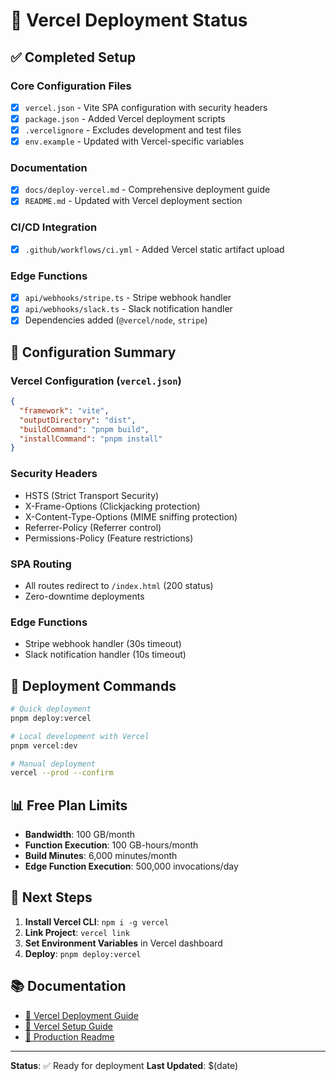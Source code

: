 # 🚀 Vercel Deployment Status

## ✅ Completed Setup

### Core Configuration Files

- [x] `vercel.json` - Vite SPA configuration with security headers
- [x] `package.json` - Added Vercel deployment scripts
- [x] `.vercelignore` - Excludes development and test files
- [x] `env.example` - Updated with Vercel-specific variables

### Documentation

- [x] `docs/deploy-vercel.md` - Comprehensive deployment guide
- [x] `README.md` - Updated with Vercel deployment section

### CI/CD Integration

- [x] `.github/workflows/ci.yml` - Added Vercel static artifact upload

### Edge Functions

- [x] `api/webhooks/stripe.ts` - Stripe webhook handler
- [x] `api/webhooks/slack.ts` - Slack notification handler
- [x] Dependencies added (`@vercel/node`, `stripe`)

## 🔧 Configuration Summary

### Vercel Configuration (`vercel.json`)

```json
{
  "framework": "vite",
  "outputDirectory": "dist",
  "buildCommand": "pnpm build",
  "installCommand": "pnpm install"
}
```

### Security Headers

- HSTS (Strict Transport Security)
- X-Frame-Options (Clickjacking protection)
- X-Content-Type-Options (MIME sniffing protection)
- Referrer-Policy (Referrer control)
- Permissions-Policy (Feature restrictions)

### SPA Routing

- All routes redirect to `/index.html` (200 status)
- Zero-downtime deployments

### Edge Functions

- Stripe webhook handler (30s timeout)
- Slack notification handler (10s timeout)

## 🚀 Deployment Commands

```bash
# Quick deployment
pnpm deploy:vercel

# Local development with Vercel
pnpm vercel:dev

# Manual deployment
vercel --prod --confirm
```

## 📊 Free Plan Limits

- **Bandwidth**: 100 GB/month
- **Function Execution**: 100 GB-hours/month
- **Build Minutes**: 6,000 minutes/month
- **Edge Function Execution**: 500,000 invocations/day

## 🔗 Next Steps

1. **Install Vercel CLI**: `npm i -g vercel`
2. **Link Project**: `vercel link`
3. **Set Environment Variables** in Vercel dashboard
4. **Deploy**: `pnpm deploy:vercel`

## 📚 Documentation

- [📖 Vercel Deployment Guide](docs/deploy-vercel.md)
- [🔧 Vercel Setup Guide](VERCEL_SETUP.md)
- [🚀 Production Readme](PRODUCTION_README.md)

---

**Status**: ✅ Ready for deployment
**Last Updated**: $(date)
